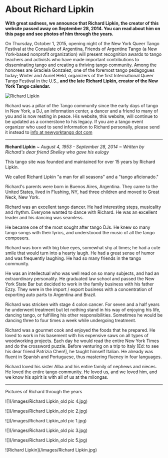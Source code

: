 # About Richard Lipkin

**With great sadness, we announce that Richard Lipkin, the creator of this website
passed away on September 28, 2014. You can read about him on this page and
see photos of him through the years.**

On Thursday, October 1, 2015, opening night of the New York Queer Tango Festival at the Consulate of Argentina, Friends of Argentine Tango (a New York-based nonprofit organization) will present recognition awards to tango teachers and activists who have made important contributions to disseminating tango and creating a thriving tango community. Among the honorees are Graciela Gonzalez, one of the foremost tango pedagogues today; Winter and Auriel Held, organizers of the first International Queer Tango Festival in the U.S., **and the late Richard Lipkin, creator of the New York Tango calendar.**

![Richard Lipkin](/images/Richard_002.jpg)

Richard was a pillar of the Tango community since the early days of tango in New York, a DJ,
an information center, a dancer and a friend to many of you and is now resting in peace.
His website, this website, will continue to be updated as a cornerstone to his legacy.
If you are a tango event organizer who used to send information to Richard personally,
please send it instead to [info at newyorktango dot com](mailto:info@newyorktango.com?subject=newyorktango.com%20request)

---

**Richard Lipkin**
~  _August 4, 1953 - September 28, 2014  ~
Written by Richard's dear friend Shelley who gave his eulogy_


This tango site was founded and maintained for over 15 years by Richard Lipkin.

We called Richard Lipkin "a man for all seasons" and a "tango aficionado."

Richard's parents were born in Buenos Aires, Argentina. They came to the United States, lived in Flushing, NY, had three children and moved to Great Neck, New York.

Richard was an excellent tango dancer. He had interesting steps, musicality and rhythm. Everyone wanted to dance with Richard. He was an excellent leader and his dancing was seamless.

He became one of the most sought after tango DJs. He knew so many tango songs with their lyrics, and understoood the music of all the tango composers.

Richard was born with big blue eyes, somewhat shy at times; he had a cute smile that would turn into a hearty laugh. He had a great sense of humor and was frequently laughing. He had so many friends in the tango community.

He was an intellectual who was well read on so many subjects, and had an extraordinary personality. He graduated law school and passed the New York State Bar but decided to work in the family business with his father Ezzy. They were in the import / export business with a concentration of exporting auto parts to Argentina and Brazil.

Richard was stricken with stage 4 colon cancer. For seven and a half years he underwent treatment but let nothing stand in his way of enjoying his life, dancing tango, or fulfilling his other responsibilities. Sometimes he would be dancing three to four times a week while undergoing treatment.

Richard was a gourmet cook and enjoyed the foods that he prepared. He loved to work in his basement with his expensive saws on all types of woodworking projects. Each day he would read the entire New York Times and do the crossword puzzle. Before venturing on a trip to Italy \[Ed: to see his dear friend Patrizia Chen!\], he taught himself Italian. He already was fluent in Spanish and Portuguese, thus mastering fluency in four languages.

Richard loved his sister Alba and his entire family of nephews and nieces. He loved the entire tango community. He loved us, and we loved him, and we know his spirit is with all of us at the milongas.

----

Pictures of Richard through the years

![](/images/Richard Lipkin_old pic 4.jpg)

![](/images/Richard Lipkin_old pic 2.jpg)

![](/images/Richard Lipkin_old pic 1.jpg)

![](/images/Richard Lipkin_old pic 3.jpg)

![](/images/Richard Lipkin_old pic 5.jpg)

![Richard Lipkin](/images/Richard Lipkin.jpg)


